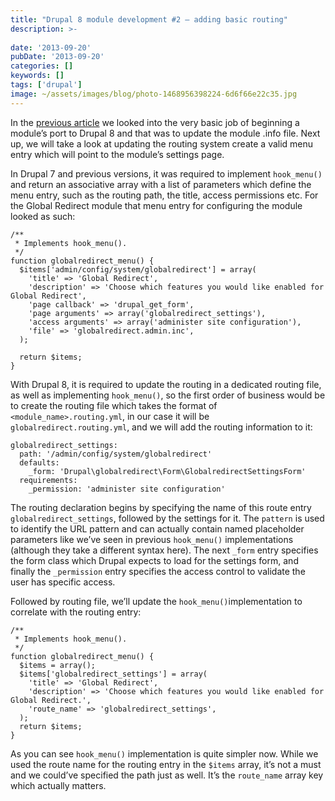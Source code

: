```yaml
---
title: "Drupal 8 module development #2 – adding basic routing"
description: >-
    
date: '2013-09-20'
pubDate: '2013-09-20'
categories: []
keywords: []
tags: ['drupal']
image: ~/assets/images/blog/photo-1468956398224-6d6f66e22c35.jpg
---
```


In the  [previous article](http://enginx.com/content/drupal-8-module-development-1-kicking#overlay-context=content/drupal-8-module-development-kicking)  we looked into the very basic job of beginning a module’s port to Drupal 8 and that was to update the module .info file. Next up, we will take a look at updating the routing system create a valid menu entry which will point to the module’s settings page.

In Drupal 7 and previous versions, it was required to implement  `hook_menu()` and return an associative array with a list of parameters which define the menu entry, such as the routing path, the title, access permissions etc. For the Global Redirect module that menu entry for configuring the module looked as such:

```
/**
 * Implements hook_menu().
 */
function globalredirect_menu() {
  $items['admin/config/system/globalredirect'] = array(
    'title' => 'Global Redirect',
    'description' => 'Choose which features you would like enabled for Global Redirect',
    'page callback' => 'drupal_get_form',
    'page arguments' => array('globalredirect_settings'),
    'access arguments' => array('administer site configuration'),
    'file' => 'globalredirect.admin.inc',
  );

  return $items;
}
```

With Drupal 8, it is required to update the routing in a dedicated routing file, as well as implementing  `hook_menu()`, so the first order of business would be to create the routing file which takes the format of  `<module_name>.routing.yml`, in our case it will be `globalredirect.routing.yml`, and we will add the routing information to it:

```
globalredirect_settings:
  path: '/admin/config/system/globalredirect'
  defaults:
    _form: 'Drupal\globalredirect\Form\GlobalredirectSettingsForm'
  requirements:
    _permission: 'administer site configuration'
```

The routing declaration begins by specifying the name of this route entry  `globalredirect_settings`, followed by the settings for it. The  `pattern`  is used to identify the URL pattern and can actually contain named placeholder parameters like we’ve seen in previous  `hook_menu()`  implementations (although they take a different syntax here). The next  `_form` entry specifies the form class which Drupal expects to load for the settings form, and finally the  `_permission`  entry specifies the access control to validate the user has specific access.

Followed by routing file, we’ll update the `hook_menu()`implementation to correlate with the routing entry:

```
/**
 * Implements hook_menu().
 */
function globalredirect_menu() {
  $items = array();
  $items['globalredirect_settings'] = array(
    'title' => 'Global Redirect',
    'description' => 'Choose which features you would like enabled for Global Redirect.',
    'route_name' => 'globalredirect_settings',
  );
  return $items;
}
```

As you can see  `hook_menu()`  implementation is quite simpler now. While we used the route name for the routing entry in the  `$items`  array, it’s not a must and we could’ve specified the path just as well. It’s the  `route_name`  array key which actually matters.